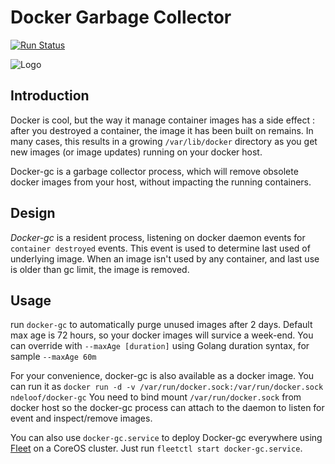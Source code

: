 # Docker Garbage Collector

[![Run Status](https://api.shippable.com/projects/5cc0162a1f6d1300072d519b/badge?branch=master)]()

![Logo](docker-GC.png)

## Introduction

Docker is cool, but the way it manage container images has a side effect : after you destroyed a container, the image it has been built on
remains. In many cases, this results in a growing `/var/lib/docker` directory as you get new images (or image updates) running on your
docker host.

Docker-gc is a garbage collector process, which will remove obsolete docker images from your host, without impacting the running containers.

## Design

*Docker-gc* is a resident process, listening on docker daemon events for `container destroyed` events. This event is used to determine last used
of underlying image. When an image isn't used by any container, and last use is older than gc limit, the image is removed.
  
## Usage
  
run `docker-gc` to automatically purge unused images after 2 days. Default max age is 72 hours, so your docker images will survice a 
week-end. You can override with `--maxAge [duration]` using Golang duration syntax, for sample `--maxAge 60m` 

For your convenience, docker-gc is also available as a docker image. You can run it as `docker run -d -v /var/run/docker.sock:/var/run/docker.sock ndeloof/docker-gc`
You need to bind mount `/var/run/docker.sock` from docker host so the docker-gc process can attach to the daemon to listen for event and inspect/remove images.

You can also use `docker-gc.service` to deploy Docker-gc everywhere using [Fleet](https://coreos.com/fleet/docs/latest/) on a CoreOS cluster. Just run `fleetctl start docker-gc.service`.
